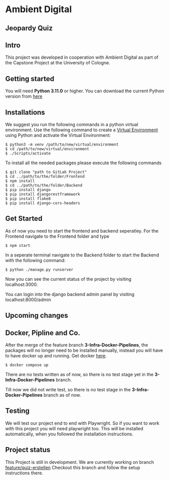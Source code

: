 # Ambient Digital
## Jeopardy Quiz

## Intro
This project was developed in cooperation with Ambient Digital as part of the Capstone Project at the University of Cologne.

## Getting started
You will need __Python 3.11.0__ or higher.
You can download the current Python version from [here](https://www.python.org/downloads/)

## Installations
We suggest you run the following commands in a python virtual environment.
Use the following command to create a [Virtual Environment](https://docs.python.org/3/library/venv.html) using Python and activate the Virtual Environment:
```
$ python3 -m venv /path/to/new/virtual/environment
$ cd /path/to/new/virtual/environment
$ ./Scripts/activate
```

To install all the needed packages please execute the following commands
```
$ git clone "path to GitLab Project"
$ cd ../path/to/the/folder/Frontend
$ npm install 
$ cd ../path/to/the/folder/Backend
$ pip install django
$ pip install djangorestframework
$ pip install flake8
$ pip install django-cors-headers
```

## Get Started
As of now you need to start the frontend and backend seperatley.
For the Frontend navigate to the Frontend folder and type 
``` 
$ npm start 
```
In a seperate terminal navigate to the Backend folder to start the Backend with the following command:
```
$ python ./manage.py runserver
```
Now you can see the current status of the project by visiting localhost:3000.

You can login into the django backend admin panel by visiting localhost:8000/admin

## Upcoming changes
## Docker, Pipline and Co.
After the merge of the feature branch __3-Infra-Docker-Pipelines__, the packages will no longer need to be installed manually, instead you will have to have docker up and running.
Get docker [here](https://docs.docker.com/).
```
$ docker compose up
```
There are no tests written as of now, so there is no test stage yet in the __3-Infra-Docker-Pipelines__ branch.


Till now we did not write test, so there is no test stage in the __3-Infra-Docker-Pipelines__ branch as of now.

## Testing
We will test our project end to end with Playwright. So if you want to work with this project you will need playwright too. This will be installed automatically, when you followed the installation instructions.

## Project status
This Project is still in development.
We are currently working on branch [feature/quiz-erstellen](https://gitlab.com/ciis-capstone-project/winter-2022-2023/team-03/ambient-digital/-/tree/feature/3-infra-docker-pipelines)
Checkout this branch and follow the setup instructions there.